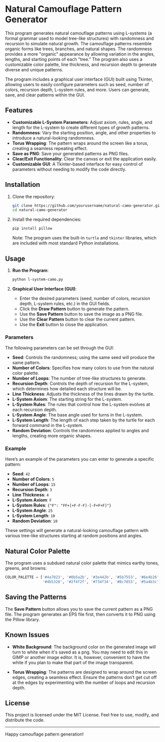 # Natural Camouflage Pattern Generator

This program generates natural camouflage patterns using L-systems (a formal grammar used to model tree-like structures) with randomness and recursion to simulate natural growth. The camouflage patterns resemble organic forms like trees, branches, and natural shapes. The randomness provides a more "organic" appearance by allowing variation in the angles, lengths, and starting points of each "tree." The program also uses a customizable color palette, line thickness, and recursion depth to generate diverse and unique patterns.

The program includes a graphical user interface (GUI) built using Tkinter, allowing users to easily configure parameters such as seed, number of colors, recursion depth, L-system rules, and more. Users can generate, save, and clear patterns within the GUI.

## Features

- **Customizable L-System Parameters**: Adjust axiom, rules, angle, and length for the L-system to create different types of growth patterns.
- **Randomness**: Vary the starting position, angle, and other properties to introduce a natural-looking randomness.
- **Torus Wrapping**: The pattern wraps around the screen like a torus, creating a seamless repeating effect.
- **Save as PNG**: Save your generated patterns as PNG files.
- **Clear/Exit Functionality**: Clear the canvas or exit the application easily.
- **Customizable GUI**: A Tkinter-based interface for easy control of parameters without needing to modify the code directly.

## Installation

1. Clone the repository:
   ```bash
   git clone https://github.com/yourusername/natural-camo-generator.git
   cd natural-camo-generator
   ```

2. Install the required dependencies:
   ```bash
   pip install pillow
   ```

   Note: The program uses the built-in `turtle` and `tkinter` libraries, which are included with most standard Python installations.

## Usage

1. **Run the Program**: 
   ```bash
   python l-system-camo.py
   ```

2. **Graphical User Interface (GUI)**: 

   - Enter the desired parameters (seed, number of colors, recursion depth, L-system rules, etc.) in the GUI fields.
   - Click the **Draw Pattern** button to generate the pattern.
   - Use the **Save Pattern** button to save the image as a PNG file.
   - Use the **Clear Pattern** button to clear the current pattern.
   - Use the **Exit** button to close the application.

### Parameters

The following parameters can be set through the GUI:

- **Seed**: Controls the randomness; using the same seed will produce the same pattern.
- **Number of Colors**: Specifies how many colors to use from the natural color palette.
- **Number of Loops**: The number of tree-like structures to generate.
- **Recursion Depth**: Controls the depth of recursion for the L-system, which determines how detailed each structure will be.
- **Line Thickness**: Adjusts the thickness of the lines drawn by the turtle.
- **L-System Axiom**: The starting string for the L-system.
- **L-System Rules**: The rules that control how the L-system evolves at each recursion depth.
- **L-System Angle**: The base angle used for turns in the L-system.
- **L-System Length**: The length of each step taken by the turtle for each forward command in the L-system.
- **Random Deviation**: Controls the randomness applied to angles and lengths, creating more organic shapes.
  
### Example

Here’s an example of the parameters you can enter to generate a specific pattern:

- **Seed**: `42`
- **Number of Colors**: `5`
- **Number of Loops**: `15`
- **Recursion Depth**: `3`
- **Line Thickness**: `4`
- **L-System Axiom**: `F`
- **L-System Rules**: `{"F": "FF+[+F-F-F]-[-F+F+F]"}`
- **L-System Angle**: `25`
- **L-System Length**: `10`
- **Random Deviation**: `10`

These settings will generate a natural-looking camouflage pattern with various tree-like structures starting at random positions and angles.

## Natural Color Palette

The program uses a subdued natural color palette that mimics earthy tones, greens, and browns:

```python
COLOR_PALETTE = ['#4a7023', '#8b5a2b', '#3e442b', '#5b7553', '#6e4b26',
                 '#4b5320', '#2f4f2f', '#734f34', '#8c7853', '#5a4b3c']
```

## Saving the Patterns

The **Save Pattern** button allows you to save the current pattern as a PNG file. The program generates an EPS file first, then converts it to PNG using the Pillow library.

## Known Issues

- **White Background**: The background color on the generated image will turn to white when it's saved as a png. You may need to edit this in GIMP or another image editor. It is, however, convenient to have the white if you plan to make that part of the image transparent.

- **Torus Wrapping**: The patterns are designed to wrap around the screen edges, creating a seamless effect. Ensure the patterns don’t get cut off at the edges by experimenting with the number of loops and recursion depth.

  
## License

This project is licensed under the MIT License. Feel free to use, modify, and distribute the code.

---

Happy camouflage pattern generation!
